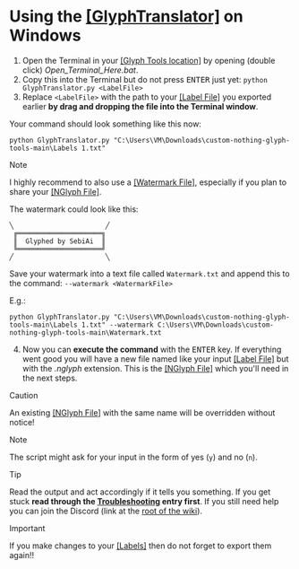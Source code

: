 # Using the [\[GlyphTranslator\]](../1_Terminology.md#glyphtranslator) on Windows
1. Open the Terminal in your [\[Glyph Tools location\]](../1_Terminology.md#glyph-tools-location) by opening (double click) *Open_Terminal_Here.bat*.
2. Copy this into the Terminal but do not press <kbd>ENTER</kbd> just yet: `python GlyphTranslator.py <LabelFile>`
3. Replace `<LabelFile>` with the path to your [\[Label File\]](../1_Terminology.md#label-file) you exported earlier **by drag and dropping the file into the Terminal window**.

Your command should look something like this now:
```
python GlyphTranslator.py "C:\Users\VM\Downloads\custom-nothing-glyph-tools-main\Labels 1.txt"
```

> [!NOTE]
> I highly recommend to also use a [\[Watermark File\]](../1_Terminology.md#watermark-file), especially if you plan to share your [\[NGlyph File\]](../1_Terminology.md#nglyph-file).
>
> The watermark could look like this:
> ```
> ╲                       ╱
>  ╔═════════════════════╗
>  ║  Glyphed by SebiAi  ║
>  ╚═════════════════════╝
> ╱                       ╲
> ```
>
> Save your watermark into a text file called `Watermark.txt` and append this to the command: `--watermark <WatermarkFile>`
>
> E.g.:
> ```
> python GlyphTranslator.py "C:\Users\VM\Downloads\custom-nothing-glyph-tools-main\Labels 1.txt" --watermark C:\Users\VM\Downloads\custom-nothing-glyph-tools-main\Watermark.txt
> ```
4. Now you can **execute the command** with the <kbd>ENTER</kbd> key. If everything went good you will have a new file named like your input [\[Label File\]](../1_Terminology.md#label-file) but with the *.nglyph* extension. This is the [\[NGlyph File\]](../1_Terminology.md#nglyph-file) which you'll need in the next steps.
> [!CAUTION]
> An existing [\[NGlyph File\]](../1_Terminology.md#nglyph-file) with the same name will be overridden without notice!

> [!NOTE]
> The script might ask for your input in the form of yes (`y`) and no (`n`).

> [!TIP]
> Read the output and act accordingly if it tells you something. If you get stuck **read through the [Troubleshooting](../7_Troubleshooting.md) entry first**. If you still need help you can join the Discord (link at the [root of the wiki](../README.md#need-help)).

> [!IMPORTANT]
> If you make changes to your [\[Labels\]](../1_Terminology.md#label) then do not forget to export them again!!